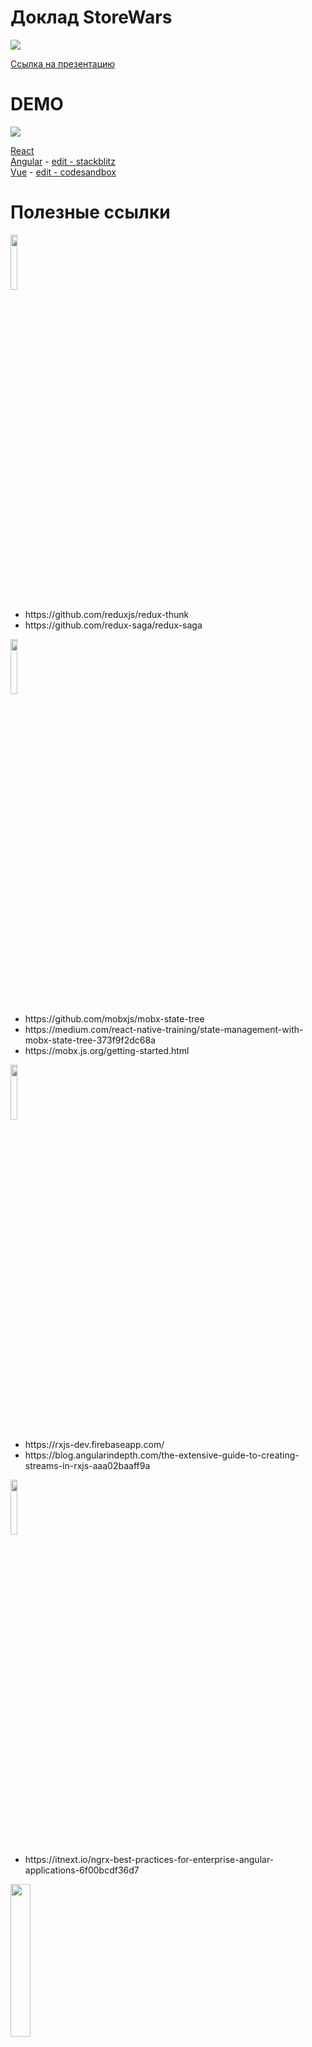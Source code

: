 # Доклад StoreWars
<img src="https://habrastorage.org/webt/mo/oi/e8/mooie8vur_vfagck6pvevfr9aic.png" />

[Ссылка на презентацию](https://docs.google.com/presentation/d/1MkmBjgoiPo2vLBGhaS5uCVCLxpNEw6pqTjGL1AJErkQ/edit?ts=5bb66fd6#slide=id.g435a739f6e_0_194)

# DEMO

![](https://habrastorage.org/webt/n2/rq/az/n2rqazyx8r0cofbl97wjvhtu2kw.png)

[React](https://claudiopro.github.io/react-fiber-vs-stack-demo/fiber.html)<br>
[Angular](https://angular6-fiber.stackblitz.io/) - [edit - stackblitz](https://stackblitz.com/edit/angular6-fiber-next-acfwnx?file=src%2Fapp%2Fapp.component.ts)<br>
[Vue](https://lp6n4jw3w9.codesandbox.io/) - [edit - codesandbox](https://codesandbox.io/s/lp6n4jw3w9) <br>

# Полезные ссылки

<div>
  <img src="https://habrastorage.org/webt/kg/zd/oz/kgzdozp3fxfph0nblmxmu3qpcto.png" width="15%"/>
  <ul>
    <li>https://github.com/reduxjs/redux-thunk</li> 
    <li>https://github.com/redux-saga/redux-saga</li>
  </ul>
  <img src="https://habrastorage.org/webt/ui/av/pk/uiavpkrslmvuak-lpl34a4xou4q.png" width="15%"/>
  <ul>
    <li>https://github.com/mobxjs/mobx-state-tree</li> 
    <li>https://medium.com/react-native-training/state-management-with-mobx-state-tree-373f9f2dc68a</li> 
    <li>https://mobx.js.org/getting-started.html</li> 
  </ul>
  <img src="https://habrastorage.org/webt/gn/p7/64/gnp764c1avwpdkopb2_6zctrxko.png" width="15%"/>
  <ul>
    <li>https://rxjs-dev.firebaseapp.com/</li>
    <li>https://blog.angularindepth.com/the-extensive-guide-to-creating-streams-in-rxjs-aaa02baaff9a</li>
  </ul>
  <img src="https://habrastorage.org/webt/pe/p0/7p/pep07p9mysfpvsktt5xj6vwcloo.png" width="15%"/>
  <ul>
    <li>https://itnext.io/ngrx-best-practices-for-enterprise-angular-applications-6f00bcdf36d7</li>
  </ul>
  <img src="https://habrastorage.org/webt/if/hb/ag/ifhbagjff01nidglswkmja2_c9m.png" width="25%"/>
  <ul>
    <li>https://ngxs.gitbook.io/ngxs/concepts/state</li>
  </ul>
  <img src="https://habrastorage.org/webt/m9/kd/aw/m9kdawkryc-p3ktnjxokd4yfm0s.png" width="25%"/>
  <ul>
    <li>https://netbasal.com/introducing-akita-a-new-state-management-pattern-for-angular-applications-f2f0fab5a8</li>
  </ul>
  <img src="https://habrastorage.org/webt/vn/v2/y4/vnv2y4gmhabo4qhzthk_imgje7w.png" width="15%"/>
  <ul>
    <li>https://vuex.vuejs.org/ru/</li>
    <li>https://medium.com/dailyjs/mastering-vuex-zero-to-hero-e0ca1f421d45</li>
    <li>https://flaviocopes.com/vuex/</li>
  </ul>
</div>
